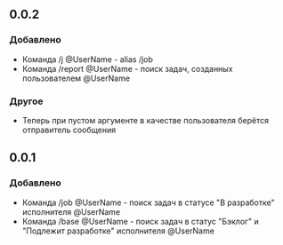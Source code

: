 ## 0.0.2

### Добавлено
 - Команда /j @UserName - alias /job
 - Команда /report @UserName - поиск задач, созданных пользователем @UserName
### Другое
 - Теперь при пустом аргументе в качестве пользователя берётся отправитель сообщения
## 0.0.1

### Добавлено
 - Команда /job @UserName - поиск задач в статусе "В разработке" исполнителя @UserName
 - Команда /base @UserName - поиск задач в статус "Бэклог" и "Подлежит разработке" исполнителя @UserName
